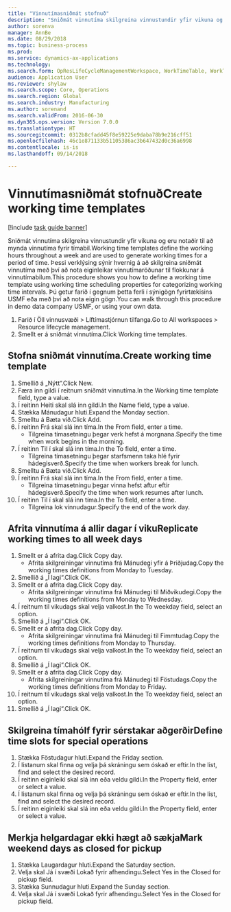 ```yaml
--- 
title: "Vinnutímasniðmát stofnuð"
description: "Sniðmát vinnutíma skilgreina vinnustundir yfir vikuna og eru notaðir til að mynda vinnutíma fyrir tímabil."
author: sorenva
manager: AnnBe
ms.date: 08/29/2018
ms.topic: business-process
ms.prod: 
ms.service: dynamics-ax-applications
ms.technology: 
ms.search.form: OpResLifeCycleManagementWorkspace, WorkTimeTable, WorkTimeCopyDayDialog
audience: Application User
ms.reviewer: shylaw
ms.search.scope: Core, Operations
ms.search.region: Global
ms.search.industry: Manufacturing
ms.author: sorenand
ms.search.validFrom: 2016-06-30
ms.dyn365.ops.version: Version 7.0.0
ms.translationtype: HT
ms.sourcegitcommit: 0312b8cfadd45f8e59225e9daba78b9e216cff51
ms.openlocfilehash: 46c1e871133b51105386ac3b647432d0c36a6998
ms.contentlocale: is-is
ms.lasthandoff: 09/14/2018

---
```

# <a name="create-working-time-templates"></a><span data-ttu-id="5c988-103">Vinnutímasniðmát stofnuð</span><span class="sxs-lookup"><span data-stu-id="5c988-103">Create working time templates</span></span>

[!include [task guide banner](../../includes/task-guide-banner.md)]

<span data-ttu-id="5c988-104">Sniðmát vinnutíma skilgreina vinnustundir yfir vikuna og eru notaðir til að mynda vinnutíma fyrir tímabil.</span><span class="sxs-lookup"><span data-stu-id="5c988-104">Working time templates define the working hours throughout a week and are used to generate working times for a period of time.</span></span> <span data-ttu-id="5c988-105">Þessi verklýsing sýnir hvernig á að skilgreina sniðmát vinnutíma með því að nota eiginleikar vinnutímaröðunar til flokkunar á vinnutímabilum.</span><span class="sxs-lookup"><span data-stu-id="5c988-105">This procedure shows you how to define a working time template using working time scheduling properties for categorizing working time intervals.</span></span> <span data-ttu-id="5c988-106">Þú getur farið í gegnum þetta ferli í sýnigögn fyrirtækisins USMF eða með því að nota eigin gögn.</span><span class="sxs-lookup"><span data-stu-id="5c988-106">You can walk through this procedure in demo data company USMF, or using your own data.</span></span>

1. <span data-ttu-id="5c988-107">Farið í Öll vinnusvæði > Líftímastjórnun tilfanga.</span><span class="sxs-lookup"><span data-stu-id="5c988-107">Go to All workspaces > Resource lifecycle management.</span></span>
2. <span data-ttu-id="5c988-108">Smellt er á sniðmát vinnutíma.</span><span class="sxs-lookup"><span data-stu-id="5c988-108">Click Working time templates.</span></span>

## <a name="create-working-time-template"></a><span data-ttu-id="5c988-109">Stofna sniðmát vinnutíma.</span><span class="sxs-lookup"><span data-stu-id="5c988-109">Create working time template</span></span>
1. <span data-ttu-id="5c988-110">Smellið á „Nýtt“.</span><span class="sxs-lookup"><span data-stu-id="5c988-110">Click New.</span></span>
2. <span data-ttu-id="5c988-111">Færa inn gildi í reitnum sniðmát vinnutíma.</span><span class="sxs-lookup"><span data-stu-id="5c988-111">In the Working time template field, type a value.</span></span>
3. <span data-ttu-id="5c988-112">Í reitinn Heiti skal slá inn gildi.</span><span class="sxs-lookup"><span data-stu-id="5c988-112">In the Name field, type a value.</span></span>
4. <span data-ttu-id="5c988-113">Stækka Mánudagur hluti.</span><span class="sxs-lookup"><span data-stu-id="5c988-113">Expand the Monday section.</span></span>
5. <span data-ttu-id="5c988-114">Smelltu á Bæta við.</span><span class="sxs-lookup"><span data-stu-id="5c988-114">Click Add.</span></span>
6. <span data-ttu-id="5c988-115">Í reitinn Frá skal slá inn tíma.</span><span class="sxs-lookup"><span data-stu-id="5c988-115">In the From field, enter a time.</span></span>
    * <span data-ttu-id="5c988-116">Tilgreina tímasetningu þegar verk hefst á morgnana.</span><span class="sxs-lookup"><span data-stu-id="5c988-116">Specify the time when work begins in the morning.</span></span>  
7. <span data-ttu-id="5c988-117">Í reitinn Til í skal slá inn tíma.</span><span class="sxs-lookup"><span data-stu-id="5c988-117">In the To field, enter a time.</span></span>
    * <span data-ttu-id="5c988-118">Tilgreina tímasetningu þegar starfsmenn taka hlé fyrir hádegisverð.</span><span class="sxs-lookup"><span data-stu-id="5c988-118">Specify the time when workers break for lunch.</span></span>  
8. <span data-ttu-id="5c988-119">Smelltu á Bæta við.</span><span class="sxs-lookup"><span data-stu-id="5c988-119">Click Add.</span></span>
9. <span data-ttu-id="5c988-120">Í reitinn Frá skal slá inn tíma.</span><span class="sxs-lookup"><span data-stu-id="5c988-120">In the From field, enter a time.</span></span>
    * <span data-ttu-id="5c988-121">Tilgreina tímasetningu þegar vinna hefst aftur eftir hádegisverð.</span><span class="sxs-lookup"><span data-stu-id="5c988-121">Specify the time when work resumes after lunch.</span></span>  
10. <span data-ttu-id="5c988-122">Í reitinn Til í skal slá inn tíma.</span><span class="sxs-lookup"><span data-stu-id="5c988-122">In the To field, enter a time.</span></span>
    * <span data-ttu-id="5c988-123">Tilgreina lok vinnudagur.</span><span class="sxs-lookup"><span data-stu-id="5c988-123">Specify the end of the work day.</span></span>  

## <a name="replicate-working-times-to-all-week-days"></a><span data-ttu-id="5c988-124">Afrita vinnutíma á allir dagar í viku</span><span class="sxs-lookup"><span data-stu-id="5c988-124">Replicate working times to all week days</span></span>
1. <span data-ttu-id="5c988-125">Smellt er á afrita dag.</span><span class="sxs-lookup"><span data-stu-id="5c988-125">Click Copy day.</span></span>
    * <span data-ttu-id="5c988-126">Afrita skilgreiningar vinnutíma frá Mánudegi yfir á Þriðjudag.</span><span class="sxs-lookup"><span data-stu-id="5c988-126">Copy the working times definitions from Monday to Tuesday.</span></span>  
2. <span data-ttu-id="5c988-127">Smellið á „Í lagi“.</span><span class="sxs-lookup"><span data-stu-id="5c988-127">Click OK.</span></span>
3. <span data-ttu-id="5c988-128">Smellt er á afrita dag.</span><span class="sxs-lookup"><span data-stu-id="5c988-128">Click Copy day.</span></span>
    * <span data-ttu-id="5c988-129">Afrita skilgreiningar vinnutíma frá Mánudegi til Miðvikudegi.</span><span class="sxs-lookup"><span data-stu-id="5c988-129">Copy the working times definitions from Monday to Wednesday.</span></span>  
4. <span data-ttu-id="5c988-130">Í reitnum til vikudags skal velja valkost.</span><span class="sxs-lookup"><span data-stu-id="5c988-130">In the To weekday field, select an option.</span></span>
5. <span data-ttu-id="5c988-131">Smellið á „Í lagi“.</span><span class="sxs-lookup"><span data-stu-id="5c988-131">Click OK.</span></span>
6. <span data-ttu-id="5c988-132">Smellt er á afrita dag.</span><span class="sxs-lookup"><span data-stu-id="5c988-132">Click Copy day.</span></span>
    * <span data-ttu-id="5c988-133">Afrita skilgreiningar vinnutíma frá Mánudegi til Fimmtudag.</span><span class="sxs-lookup"><span data-stu-id="5c988-133">Copy the working times definitions from Monday to Thursday.</span></span>  
7. <span data-ttu-id="5c988-134">Í reitnum til vikudags skal velja valkost.</span><span class="sxs-lookup"><span data-stu-id="5c988-134">In the To weekday field, select an option.</span></span>
8. <span data-ttu-id="5c988-135">Smellið á „Í lagi“.</span><span class="sxs-lookup"><span data-stu-id="5c988-135">Click OK.</span></span>
9. <span data-ttu-id="5c988-136">Smellt er á afrita dag.</span><span class="sxs-lookup"><span data-stu-id="5c988-136">Click Copy day.</span></span>
    * <span data-ttu-id="5c988-137">Afrita skilgreiningar vinnutíma frá Mánudegi til Föstudags.</span><span class="sxs-lookup"><span data-stu-id="5c988-137">Copy the working times definitions from Monday to Friday.</span></span>  
10. <span data-ttu-id="5c988-138">Í reitnum til vikudags skal velja valkost.</span><span class="sxs-lookup"><span data-stu-id="5c988-138">In the To weekday field, select an option.</span></span>
11. <span data-ttu-id="5c988-139">Smellið á „Í lagi“.</span><span class="sxs-lookup"><span data-stu-id="5c988-139">Click OK.</span></span>

## <a name="define-time-slots-for-special-operations"></a><span data-ttu-id="5c988-140">Skilgreina tímahólf fyrir sérstakar aðgerðir</span><span class="sxs-lookup"><span data-stu-id="5c988-140">Define time slots for special operations</span></span>
1. <span data-ttu-id="5c988-141">Stækka Föstudagur hluti.</span><span class="sxs-lookup"><span data-stu-id="5c988-141">Expand the Friday section.</span></span>
2. <span data-ttu-id="5c988-142">Í listanum skal finna og velja þá skráningu sem óskað er eftir.</span><span class="sxs-lookup"><span data-stu-id="5c988-142">In the list, find and select the desired record.</span></span>
3. <span data-ttu-id="5c988-143">Í reitinn eiginleiki skal slá inn eða veldu gildi.</span><span class="sxs-lookup"><span data-stu-id="5c988-143">In the Property field, enter or select a value.</span></span>
4. <span data-ttu-id="5c988-144">Í listanum skal finna og velja þá skráningu sem óskað er eftir.</span><span class="sxs-lookup"><span data-stu-id="5c988-144">In the list, find and select the desired record.</span></span>
5. <span data-ttu-id="5c988-145">Í reitinn eiginleiki skal slá inn eða veldu gildi.</span><span class="sxs-lookup"><span data-stu-id="5c988-145">In the Property field, enter or select a value.</span></span>

## <a name="mark-weekend-days-as-closed-for-pickup"></a><span data-ttu-id="5c988-146">Merkja helgardagar ekki hægt að sækja</span><span class="sxs-lookup"><span data-stu-id="5c988-146">Mark weekend days as closed for pickup</span></span>
1. <span data-ttu-id="5c988-147">Stækka Laugardagur hluti.</span><span class="sxs-lookup"><span data-stu-id="5c988-147">Expand the Saturday section.</span></span>
2. <span data-ttu-id="5c988-148">Velja skal Já í svæði Lokað fyrir afhendingu.</span><span class="sxs-lookup"><span data-stu-id="5c988-148">Select Yes in the Closed for pickup field.</span></span>
3. <span data-ttu-id="5c988-149">Stækka Sunnudagur hluti.</span><span class="sxs-lookup"><span data-stu-id="5c988-149">Expand the Sunday section.</span></span>
4. <span data-ttu-id="5c988-150">Velja skal Já í svæði Lokað fyrir afhendingu.</span><span class="sxs-lookup"><span data-stu-id="5c988-150">Select Yes in the Closed for pickup field.</span></span>


